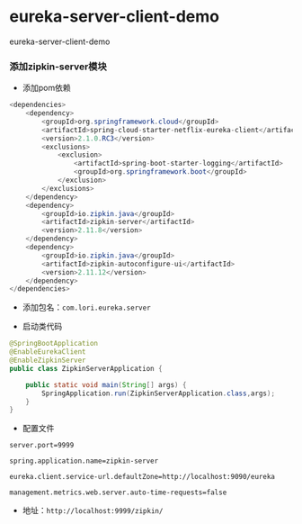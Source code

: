 # eureka-server-client-demo
eureka-server-client-demo

### 添加zipkin-server模块

* 添加pom依赖
```java
<dependencies>
    <dependency>
        <groupId>org.springframework.cloud</groupId>
        <artifactId>spring-cloud-starter-netflix-eureka-client</artifactId>
        <version>2.1.0.RC3</version>
        <exclusions>
            <exclusion>
                <artifactId>spring-boot-starter-logging</artifactId>
                <groupId>org.springframework.boot</groupId>
            </exclusion>
        </exclusions>
    </dependency>
    <dependency>
        <groupId>io.zipkin.java</groupId>
        <artifactId>zipkin-server</artifactId>
        <version>2.11.8</version>
    </dependency>
    <dependency>
        <groupId>io.zipkin.java</groupId>
        <artifactId>zipkin-autoconfigure-ui</artifactId>
        <version>2.11.12</version>
    </dependency>
</dependencies>
```

* 添加包名：`com.lori.eureka.server`

* 启动类代码
```java
@SpringBootApplication
@EnableEurekaClient
@EnableZipkinServer
public class ZipkinServerApplication {

    public static void main(String[] args) {
        SpringApplication.run(ZipkinServerApplication.class,args);
    }
}
```

* 配置文件
```properties
server.port=9999

spring.application.name=zipkin-server

eureka.client.service-url.defaultZone=http://localhost:9090/eureka

management.metrics.web.server.auto-time-requests=false
```

* 地址：`http://localhost:9999/zipkin/`
